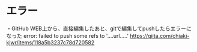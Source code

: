 # エラー

・GitHub WEB上から、直接編集したあと、gitで編集してpushしたらエラーになった
error: failed to push some refs to '....url.....'
https://qiita.com/chiaki-kjwr/items/118a5b3237c78d720582